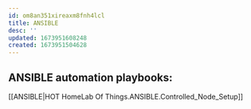 ```yaml
---
id: om8an351xireaxm8fnh4lcl
title: ANSIBLE
desc: ''
updated: 1673951608248
created: 1673951504628
---
```

## ANSIBLE automation playbooks:

[[ANSIBLE|HOT HomeLab Of Things.ANSIBLE.Controlled_Node_Setup]]